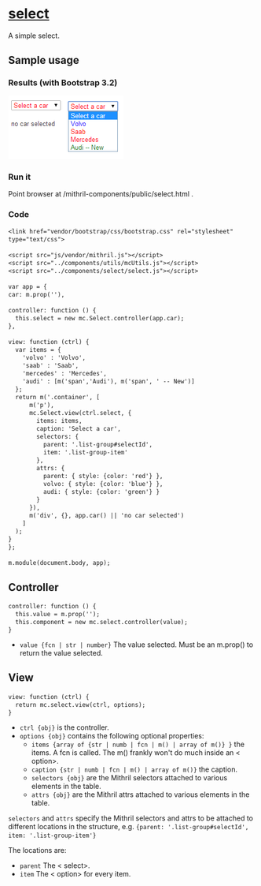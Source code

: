 # [select](https://github.com/eddyystop/mithril-components/tree/master/components/select)

A simple select.

## Sample usage
### Results (with Bootstrap 3.2)
![select sample](sample.png)

### Run it
Point browser at /mithril-components/public/select.html .

### Code
```
<link href="vendor/bootstrap/css/bootstrap.css" rel="stylesheet" type="text/css">

<script src="js/vendor/mithril.js"></script>
<script src="../components/utils/mcUtils.js"></script>
<script src="../components/select/select.js"></script>

var app = {
car: m.prop(''),

controller: function () {
  this.select = new mc.Select.controller(app.car);
},

view: function (ctrl) {
  var items = {
    'volvo' : 'Volvo',
    'saab' : 'Saab',
    'mercedes' : 'Mercedes',
    'audi' : [m('span','Audi'), m('span', ' -- New')]
  };
  return m('.container', [
      m('p'),
      mc.Select.view(ctrl.select, {
        items: items,
        caption: 'Select a car',
        selectors: {
          parent: '.list-group#selectId',
          item: '.list-group-item'
        },
        attrs: {
          parent: { style: {color: 'red'} },
          volvo: { style: {color: 'blue'} },
          audi: { style: {color: 'green'} }
        }
      }),
      m('div', {}, app.car() || 'no car selected')
    ]
  );
}
};

m.module(document.body, app);
```

## Controller
```
controller: function () {
  this.value = m.prop('');
  this.component = new mc.select.controller(value);
}
```

* `value {fcn | str | number}` 
The value selected. Must be an m.prop() to return the value selected.

## View
```
view: function (ctrl) {
  return mc.select.view(ctrl, options);
}
```

* `ctrl {obj}` is the controller.
* `options {obj}` contains the following optional properties:
    * `items {array of {str | numb | fcn | m() | array of m()} }` the items.
    A fcn is called. The m() frankly won't do much inside an < option>.
    * `caption {str | numb | fcn | m() | array of m()}` the caption.
    * `selectors {obj}` are the Mithril selectors attached to various elements in the table.
    * `attrs {obj}` are the Mithril attrs attached to various elements in the table.

`selectors` and `attrs` specify the Mithril selectors and attrs to be attached to 
different locations in the structure, e.g. `{parent: '.list-group#selectId', item: '.list-group-item'}`

The locations are:
* `parent` The < select>.
* `item` The < option> for every item. 